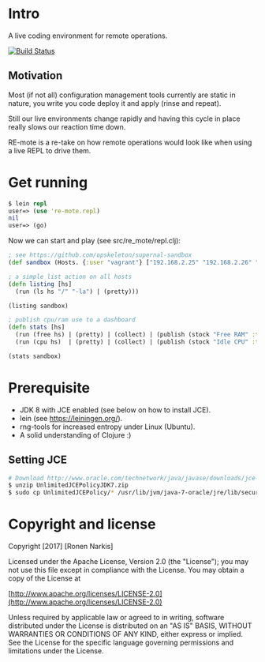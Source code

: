 # Intro

A live coding environment for remote operations.

[![Build Status](https://travis-ci.org/re-ops/re-mote.png)](https://travis-ci.org/re-ops/re-mote)

## Motivation

Most (if not all) configuration management tools currently are static in nature, you write you code deploy it and apply (rinse and repeat).

Still our live environments change rapidly and having this cycle in place really slows our reaction time down.

RE-mote is a re-take on how remote operations would look like when using a live REPL to drive them.

# Get running

```clojure
$ lein repl
user=> (use 're-mote.repl)
nil
user=> (go)

```

Now we can start and play (see src/re_mote/repl.clj):

```clojure
; see https://github.com/opskeleton/supernal-sandbox
(def sandbox (Hosts. {:user "vagrant"} ["192.168.2.25" "192.168.2.26" "192.168.2.27"]))

; a simple list action on all hosts
(defn listing [hs]
  (run (ls hs "/" "-la") | (pretty)))

(listing sandbox)

; publish cpu/ram use to a dashboard
(defn stats [hs]
  (run (free hs) | (pretty) | (collect) | (publish (stock "Free RAM" :timeseries :free)) | (publish (stock "Used RAM" :timeseries :used)))
  (run (cpu hs)  | (pretty) | (collect) | (publish (stock "Idle CPU" :timeseries :idle)) | (publish (stock "User CPU" :timeseries :usr))))

(stats sandbox)
```
# Prerequisite

* JDK 8 with JCE enabled (see below on how to install JCE).
* lein (see https://leiningen.org/).
* rng-tools for increased entropy under Linux (Ubuntu).
* A solid understanding of Clojure :)

## Setting JCE

```bash
# Download http://www.oracle.com/technetwork/java/javase/downloads/jce-7-download-432124.html
$ unzip UnlimitedJCEPolicyJDK7.zip
$ sudo cp UnlimitedJCEPolicy/* /usr/lib/jvm/java-7-oracle/jre/lib/security/
```

# Copyright and license

Copyright [2017] [Ronen Narkis]

Licensed under the Apache License, Version 2.0 (the "License");
you may not use this file except in compliance with the License.
You may obtain a copy of the License at

  [http://www.apache.org/licenses/LICENSE-2.0](http://www.apache.org/licenses/LICENSE-2.0)

Unless required by applicable law or agreed to in writing, software
distributed under the License is distributed on an "AS IS" BASIS,
WITHOUT WARRANTIES OR CONDITIONS OF ANY KIND, either express or implied.
See the License for the specific language governing permissions and
limitations under the License.

